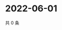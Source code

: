# 2022-06-01

共 0 条

<!-- BEGIN WEIBO -->
<!-- 最后更新时间 Wed Jun 01 2022 16:24:23 GMT+0800 (China Standard Time) -->

<!-- END WEIBO -->
